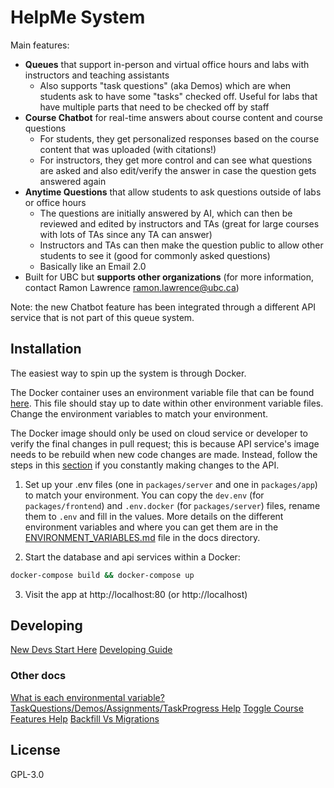 # HelpMe System

Main features:
- **Queues** that support in-person and virtual office hours and labs with instructors and teaching assistants
  - Also supports "task questions" (aka Demos) which are when students ask to have some "tasks" checked off. Useful for labs that have multiple parts that need to be checked off by staff
- **Course Chatbot** for real-time answers about course content and course questions
  - For students, they get personalized responses based on the course content that was uploaded (with citations!)
  - For instructors, they get more control and can see what questions are asked and also edit/verify the answer in case the question gets answered again
- **Anytime Questions** that allow students to ask questions outside of labs or office hours 
  - The questions are initially answered by AI, which can then be reviewed and edited by instructors and TAs (great for large courses with lots of TAs since any TA can answer)
  - Instructors and TAs can then make the question public to allow other students to see it (good for commonly asked questions)
  - Basically like an Email 2.0
- Built for UBC but **supports other organizations** (for more information, contact Ramon Lawrence ramon.lawrence@ubc.ca)

Note: the new Chatbot feature has been integrated through a different API service that is not part of this queue system. 

## Installation
The easiest way to spin up the system is through Docker.

The Docker container uses an environment variable file that can be found [here](packages/server/.env.docker). This file should stay up to date within other environment variable files. Change the environment variables to match your environment.

The Docker image should only be used on cloud service or developer to verify the final changes in pull request; this is because API service's image needs to be rebuild when new code changes are made. Instead, follow the steps in this [section](#running-locally-outside-of-docker-container) if you constantly making changes to the API.

1. Set up your .env files (one in `packages/server` and one in `packages/app`) to match your environment. You can copy the `dev.env` (for `packages/frontend`) and `.env.docker` (for `packages/server`) files, rename them to `.env` and fill in the values. More details on the different environment variables and where you can get them are in the [ENVIRONMENT_VARIABLES.md](docs/ENVIRONMENT_VARIABLES.md) file in the docs directory.

2. Start the database and api services within a Docker:

```bash
docker-compose build && docker-compose up
```

3. Visit the app at http://localhost:80 (or http://localhost)


## Developing

[New Devs Start Here](docs/NEWDEVS_STARTHERE.md)
[Developing Guide](docs/DEVELOPING.md)

### Other docs

[What is each environmental variable?](docs/ENVIRONMENT_VARIABLES.md)
[TaskQuestions/Demos/Assignments/TaskProgress Help](docs/taskQuestions_Demos_Assignments_TaskProgress_help.md)
[Toggle Course Features Help](docs/toggle_course_features_help.md)
[Backfill Vs Migrations](packages/server/src/backfill/README.md)

## License
GPL-3.0

